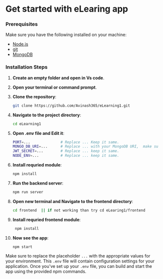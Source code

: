 # Get started with eLearing app 

### Prerequisites

Make sure you have the following installed on your machine:
- [Node.js](https://nodejs.org/)
- [git](https://git-scm.com/download/win)
- [MongoDB](https://www.youtube.com/watch?v=gB6WLkSrtJk&ab_channel=ProgrammingKnowledge)

### Installation Steps
1. **Create an empty folder and open in Vs code**.
2. **Open your terminal or command prompt**.
3. **Clone the repository**:
    ```bash
    git clone https://github.com/Avinash365/eLearning1.git
    ```
4. **Navigate to the project directory**:
    ```bash
    cd eLearning1
    ```
5. **Open .env file and Edit it**:
    ```bash
    PORT=...              # Replace ... Keep it same.
    MONGO_DB_URI=...      # Replace ... with your MongoDB URI,  make sure you have create database with same name..
    JWT_SECRET=...        # Replace ... keep it same. 
    NODE_ENV=...          # Replace ... keep it same. 
    ```

6. **Install requried module**:
    ```bash
    npm install 
    ```
7. **Run the backend server**:
   ```bash
   npm run server
   ``` 
7. **Open new terminal and Navigate to the frontend directory**:
    ```bash
    cd frontend  || if not working than try cd eLearing1/frontend 
    ```
8. **Install requried  frontend module**:
   ```bash
    npm install 
    ```
9. **Now see the app**:
    ```bahs
    npm start
    ```
   
Make sure to replace the placeholder `...` with the appropriate values for your environment. This `.env` file will contain configuration settings for your application. Once you've set up your `.env` file, you can build and start the app using the provided npm commands.
